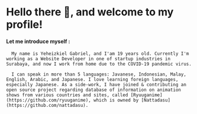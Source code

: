 # Hello there 👋, and welcome to my profile!

#### Let me introduce myself :

      My name is Yeheizkiel Gabriel, and I'am 19 years old. Currently I'm working as a Website Developer in one of startup industries in Surabaya, and now I work from home due to the COVID-19 pandemic virus.
  
      I can speak in more than 5 languages: Javanese, Indonesian, Malay, English, Arabic, and Japanese. I love learning foreign languages, especially Japanese. As a side-work, I have joined & contributing an open source project regarding database of information on animation shows from various countries and sites, called [Ryuuganime](https://github.com/ryuuganime), which is owned by [Nattadasu](https://github.com/nattadasu).
      
<!--
**yeheizkiel/yeheizkiel** is a ✨ _special_ ✨ repository because its `README.md` (this file) appears on your GitHub profile.

Here are some ideas to get you started:

- 🔭 I’m currently working on ...
- 🌱 I’m currently learning ...
- 👯 I’m looking to collaborate on ...
- 🤔 I’m looking for help with ...
- 💬 Ask me about ...
- 📫 How to reach me: ...
- 😄 Pronouns: ...
- ⚡ Fun fact: ...
-->

